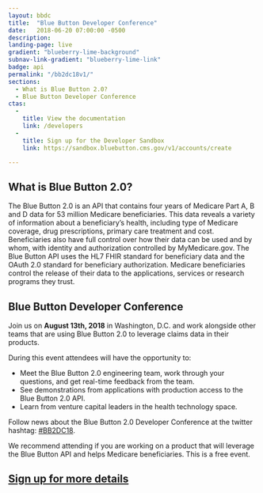 ```yaml
---
layout: bbdc
title:  "Blue Button Developer Conference"
date:   2018-06-20 07:00:00 -0500
description:
landing-page: live
gradient: "blueberry-lime-background"
subnav-link-gradient: "blueberry-lime-link"
badge: api
permalink: "/bb2dc18v1/"
sections:
  - What is Blue Button 2.0?
  - Blue Button Developer Conference
ctas:
  -
    title: View the documentation
    link: /developers
  -
    title: Sign up for the Developer Sandbox
    link: https://sandbox.bluebutton.cms.gov/v1/accounts/create

---
```

## What is Blue Button 2.0?
The Blue Button 2.0 is an API that contains four years of Medicare Part A, B and D data for 53 million Medicare beneficiaries.
This data reveals a variety of information about a beneficiary’s health, including type of Medicare coverage, drug prescriptions, primary care treatment and cost. Beneficiaries also have full control over how their data can be used and by whom, with identity and authorization controlled by MyMedicare.gov.
The Blue Button API uses the HL7 FHIR standard for beneficiary data and the OAuth 2.0 standard for beneficiary authorization. 
Medicare beneficiaries control the release of their data to the applications, services or research programs they trust. 

## Blue Button Developer Conference
Join us on **August 13th, 2018** in Washington, D.C. and work alongside other teams that are using Blue Button 2.0 to leverage claims data in their products.

During this event attendees will have the opportunity to:
- Meet the Blue Button 2.0 engineering team, work through your questions, and get real-time feedback from the team.
- See demonstrations from applications with production access to the Blue Button 2.0 API.
- Learn from venture capital leaders in the health technology space.

Follow news about the Blue Button 2.0 Developer Conference at the twitter hashtag: 
<a href="https://twitter.com/search?q=%23bb2dc18&src=typd" target="_blank">#BB2DC18</a>.

We recommend attending if you are working on a product that will leverage the Blue Button API and helps Medicare beneficiaries. 
This is a free event.

<h2><a href="https://airtable.com/shrLS7U3yAdl3JMut" target="_blank">Sign up for more details</a></h2>
<p></p>
